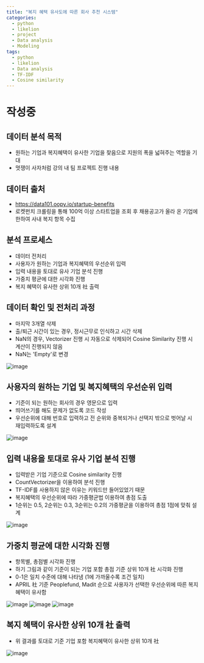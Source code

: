 ```yaml
---
title: "복지 혜택 유사도에 따른 회사 추천 시스템"
categories:
  - python
  - likelion
  - project
  - Data analysis
  - Modeling
tags:
  - python
  - likelion
  - Data analysis
  - TF-IDF
  - Cosine similarity
---
```

# 작성중

## 데이터 분석 목적
- 원하는 기업과 복지혜택이 유사한 기업을 찾음으로 지원의 폭을 넓혀주는 역할을 기대
- 멋쟁이 사자처럼 강의 내 팀 프로젝트 진행 내용

## 데이터 출처
- https://data101.oopy.io/startup-benefits
- 로켓펀치 크롤링을 통해 100억 이상 스타트업을 조회 후 채용공고가 올라 온 기업에 한하여 사내 복지 항목 수집

## 분석 프로세스
- 데이터 전처리
- 사용자가 원하는 기업과 복지혜택의 우선순위 입력
- 입력 내용을 토대로 유사 기업 분석 진행
- 가중치 평균에 대한 시각화 진행
- 복지 혜택이 유사한 상위 10개 社 출력

## 데이터 확인 및 전처리 과정
- 마지막 3개열 삭제
- 출/퇴근 시간이 있는 경우, 정시근무로 인식하고 시간 삭제
- NaN의 경우, Vectorizer 진행 시 자동으로 삭제되어 Cosine Similarity 진행 시 계산이 진행되지 않음
- NaN는 'Empty'로 변경
 
![image](https://user-images.githubusercontent.com/88296152/134449039-e49afcfb-316d-42c4-a690-fa7d5882adc2.png)

## 사용자의 원하는 기업 및 복지혜택의 우선순위 입력
- 기준이 되는 원하는 회사의 경우 영문으로 입력
- 띄어쓰기를 해도 문제가 없도록 코드 작성
- 우선순위에 대해 번호로 입력하고 전 순위와 중복되거나 선택지 밖으로 벗어날 시 재입력하도록 설계

![image](https://user-images.githubusercontent.com/88296152/134466342-0accb9a3-7d92-41cf-a39b-b3141f8ff6dc.png)

## 입력 내용을 토대로 유사 기업 분석 진행
- 입력받은 기업 기준으로 Cosine similarity 진행
- CountVectorizer을 이용하여 분석 진행
- TF-IDF를 사용하지 않은 이유는 키워드만 들어있었기 때문
- 복지혜택의 우선순위에 따라 가중평균법 이용하여 총점 도출
- 1순위는 0.5, 2순위는 0.3, 3순위는 0.2의 가중평균을 이용하여 총점 1점에 맞춰 설계

![image](https://user-images.githubusercontent.com/88296152/134650065-69bef894-a74b-4e13-a478-73d849bed8a1.png)

## 가중치 평균에 대한 시각화 진행
- 항목별, 총점별 시각화 진행
- 하기 그림과 같이 기준이 되는 기업 포함 총점 기준 상위 10개 社 시각화 진행
- 0-1은 일치 수준에 대해 나타냄 (1에 가까울수록 조건 일치)
- APRIL 社 기준 Peoplefund, Madit 순으로 사용자가 선택한 우선순위에 따른 복지혜택이 유사함

![image](https://user-images.githubusercontent.com/88296152/134751877-be6ee0b4-2b20-46e7-b01d-67116e7771ec.png)
![image](https://user-images.githubusercontent.com/88296152/134752011-29923a5e-4a57-47b5-961e-24019c573e15.png)
![image](https://user-images.githubusercontent.com/88296152/134751938-444aeaac-37df-4292-9c76-77ff0015bc9a.png)


## 복지 혜택이 유사한 상위 10개 社 출력
- 위 결과를 토대로 기준 기업 포함 복지혜택이 유사한 상위 10개 社 

![image](https://user-images.githubusercontent.com/88296152/134752018-fd83ae85-b365-4a2f-ab34-27b8090150b2.png)


